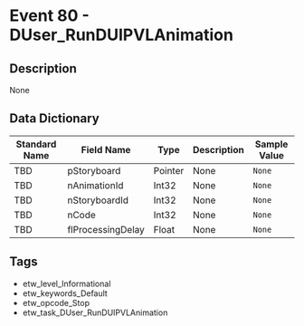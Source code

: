 # Event 80 - DUser_RunDUIPVLAnimation

## Description
None

## Data Dictionary
|Standard Name|Field Name|Type|Description|Sample Value|
|---|---|---|---|---|
|TBD|pStoryboard|Pointer|None|`None`|
|TBD|nAnimationId|Int32|None|`None`|
|TBD|nStoryboardId|Int32|None|`None`|
|TBD|nCode|Int32|None|`None`|
|TBD|flProcessingDelay|Float|None|`None`|

## Tags
* etw_level_Informational
* etw_keywords_Default
* etw_opcode_Stop
* etw_task_DUser_RunDUIPVLAnimation